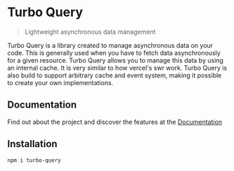 # Turbo Query

> Lightweight asynchronous data management

Turbo Query is a library created to manage asynchronous data on your code. This is generally used when you have to fetch data asynchronously for a given resource. Turbo Query allows you to manage this data by using an internal cache. It is very similar to how vercel's swr work. Turbo Query is also build to support arbitrary cache and event system, making it possible to create your own implementations.

## Documentation

Find out about the project and discover the features at the [Documentation](https://erik.cat/blog/turbo-query-docs/)

## Installation

```
npm i turbo-query
```

